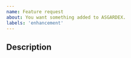 ```yaml
---
name: Feature request
about: You want something added to ASGARDEX.
labels: 'enhancement'
---
```


## Description

<!--- Please describe the enhancement you would like to see at the next version of ASGARDEX -->
